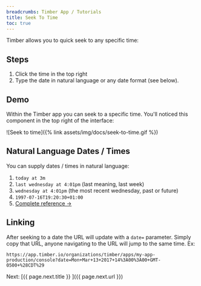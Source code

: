 ```yaml
---
breadcrumbs: Timber App / Tutorials
title: Seek To Time
toc: true
---
```


Timber allows you to quick seek to any specific time:


## Steps

1. Click the time in the top right
2. Type the date in natural language or any date format (see below).


## Demo

Within the Timber app you can seek to a specific time. You'll noticed this component
in the top right of the interface:

![Seek to time]({% link assets/img/docs/seek-to-time.gif %})


## Natural Language Dates / Times

You can supply dates / times in natural language:

1. `today at 3m`
2. `last wednesday at 4:01pm` (last meaning, last week)
3. `wednesday at 4:01pm` (the most recent wednesday, past or future)
4. `1997-07-16T19:20:30+01:00`
5. [Complete reference →](https://sugarjs.com/docs/#/DateParsing)


## Linking

After seeking to a date the URL will update with a `date=` parameter. Simply copy
that URL, anyone navigating to the URL will jump to the same time. Ex:

    https://app.timber.io/organizations/timber/apps/my-app-production/console?date=Mon+Mar+13+2017+14%3A00%3A00+GMT-0500+%28CDT%29


<div class="next">
  Next: [{{ page.next.title }} <i class="fa fa-arrow-circle-right" aria-hidden="true"></i>]({{ page.next.url }})
</div>